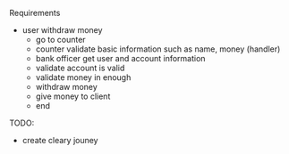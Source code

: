 Requirements

- user withdraw money
  - go to counter
  - counter validate basic information such as name, money (handler)
  - bank officer get user and account information
  - validate account is valid
  - validate money in enough
  - withdraw money
  - give money to client
  - end

TODO:

- create cleary jouney
